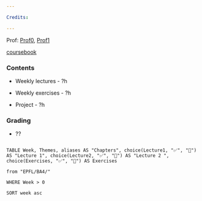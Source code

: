 ```yaml
---

Credits:

---
```


  

Prof: [Prof0](), [Prof1]()

[coursebook]()

  

### Contents

- Weekly lectures - ?h

- Weekly exercises - ?h

- Project - ?h

  

### Grading

- ??

  
  
  
  

```dataview

TABLE Week, Themes, aliases AS "Chapters", choice(Lecture1, "✅", "🚫") AS "Lecture 1", choice(Lecture2, "✅", "🚫") AS "Lecture 2 ", choice(Exercises, "✅", "🚫") AS Exercises

from "EPFL/BA4/"

WHERE Week > 0

SORT week asc

```